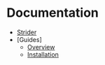 # Documentation

- [Strider](introduction.md)
- [Guides]
  - [Overview](guides/platform-overview.md)
  - [Installation](guides/how-to-install.md)
